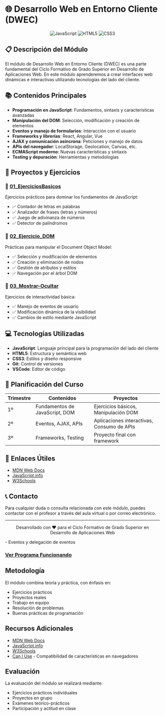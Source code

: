 # 🌐 Desarrollo Web en Entorno Cliente (DWEC)

<div align="center">
  <img src="https://img.shields.io/badge/JavaScript-F7DF1E?style=for-the-badge&logo=javascript&logoColor=black" alt="JavaScript"/>
  <img src="https://img.shields.io/badge/HTML5-E34F26?style=for-the-badge&logo=html5&logoColor=white" alt="HTML5"/>
  <img src="https://img.shields.io/badge/CSS3-1572B6?style=for-the-badge&logo=css3&logoColor=white" alt="CSS3"/>
</div>

## 📋 Descripción del Módulo

El módulo de Desarrollo Web en Entorno Cliente (DWEC) es una parte fundamental del Ciclo Formativo de Grado Superior en Desarrollo de Aplicaciones Web. En este módulo aprenderemos a crear interfaces web dinámicas e interactivas utilizando tecnologías del lado del cliente.

## 📚 Contenidos Principales

- **Programación en JavaScript**: Fundamentos, sintaxis y características avanzadas
- **Manipulación del DOM**: Selección, modificación y creación de elementos
- **Eventos y manejo de formularios**: Interacción con el usuario
- **Frameworks y librerías**: React, Angular, Vue
- **AJAX y comunicación asíncrona**: Peticiones y manejo de datos
- **APIs del navegador**: LocalStorage, Geolocation, Canvas, etc.
- **ECMAScript moderno**: Nuevas características y sintaxis
- **Testing y depuración**: Herramientas y metodologías

## 🚀 Proyectos y Ejercicios

### 📁 [01_EjerciciosBasicos](./01_EjerciciosBasicos/)

Ejercicios prácticos para dominar los fundamentos de JavaScript:
- ✅ Contador de letras en palabras
- ✅ Analizador de frases (letras y números)
- ✅ Juego de adivinanza de números
- ✅ Detector de palíndromos

### 📁 [02_Ejercicio_DOM](./02_Ejercicio_DOM/)

Prácticas para manipular el Document Object Model:
- ✅ Selección y modificación de elementos
- ✅ Creación y eliminación de nodos
- ✅ Gestión de atributos y estilos
- ✅ Navegación por el árbol DOM

### 📁 [03_Mostrar-Ocultar](./03_Mostrar-Ocultar/)

Ejercicios de interactividad básica:
- ✅ Manejo de eventos de usuario
- ✅ Modificación dinámica de la visibilidad
- ✅ Cambios de estilo mediante JavaScript

## 💻 Tecnologías Utilizadas

- **JavaScript**: Lenguaje principal para la programación del lado del cliente
- **HTML5**: Estructura y semántica web
- **CSS3**: Estilos y diseño responsive
- **Git**: Control de versiones
- **VSCode**: Editor de código

## 📅 Planificación del Curso

| Trimestre | Contenidos | Proyectos |
|-----------|------------|-----------|
| 1º | Fundamentos de JavaScript, DOM | Ejercicios básicos, Manipulación DOM |
| 2º | Eventos, AJAX, APIs | Aplicaciones interactivas, Consumo de APIs |
| 3º | Frameworks, Testing | Proyecto final con framework |

## 🔗 Enlaces Útiles

- [MDN Web Docs](https://developer.mozilla.org/es/docs/Web/JavaScript)
- [JavaScript.info](https://javascript.info/)
- [W3Schools](https://www.w3schools.com/js/)

## 📞 Contacto

Para cualquier duda o consulta relacionada con este módulo, puedes contactar con el profesor a través del aula virtual o por correo electrónico.

---

<div align="center">
  <p>Desarrollado con ❤️ para el Ciclo Formativo de Grado Superior en Desarrollo de Aplicaciones Web</p>
</div>
- Eventos y delegación de eventos

### [Ver Programa Funcionando](https://pipkonx.github.io/DAW/2DAW/DWEC/Ejercicio_DOM/index.html)

## Metodología

El módulo combina teoría y práctica, con énfasis en:
- Ejercicios prácticos
- Proyectos reales
- Trabajo en equipo
- Resolución de problemas
- Buenas prácticas de programación

## Recursos Adicionales

- [MDN Web Docs](https://developer.mozilla.org/es/docs/Web/JavaScript)
- [JavaScript.info](https://javascript.info/)
- [W3Schools](https://www.w3schools.com/js/)
- [Can I Use](https://caniuse.com/) - Compatibilidad de características en navegadores

## Evaluación

La evaluación del módulo se realizará mediante:
- Ejercicios prácticos individuales
- Proyectos en grupo
- Exámenes teórico-prácticos
- Participación y actitud en clase
